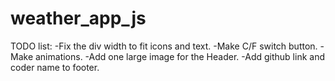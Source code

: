 # weather_app_js
TODO list:
-Fix the div width to fit icons and text.
-Make C/F switch button.
-Make animations.
-Add one large image for the Header.
-Add github link and coder name to footer.
